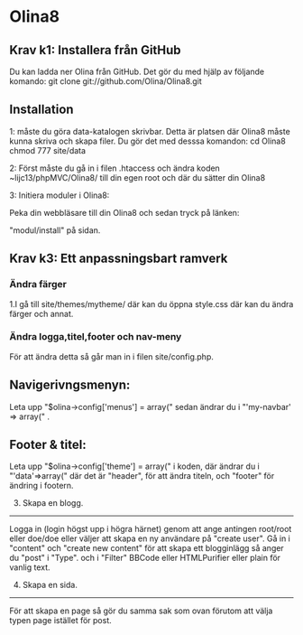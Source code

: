 Olina8
=========================

Krav k1: Installera från GitHub
---------------

Du kan ladda ner Olina från GitHub. 
Det gör du med hjälp av följande komando:
git clone git://github.com/Olina/Olina8.git


Installation
---------------

1: måste du göra data-katalogen skrivbar. 
Detta är platsen där Olina8 måste kunna skriva och skapa filer. 
Du gör det med desssa komandon:
cd Olina8
chmod 777 site/data

2: Först måste du gå in i filen .htaccess och ändra koden ~lijc13/phpMVC/Olina8/ till din egen root och där du sätter din Olina8

3: Initiera moduler i Olina8:

Peka din webbläsare till din Olina8 och sedan tryck på länken: 

"modul/install" på sidan.


Krav k3: Ett anpassningsbart ramverk
---------------

<h3>Ändra färger</h3>
1.I gå till site/themes/mytheme/ där kan du öppna style.css där kan du ändra färger och annat.

<h3>Ändra logga,titel,footer och nav-meny</h3>

För att ändra detta så går man in i filen site/config.php.

Navigerivngsmenyn: 
---------------
Leta upp "$olina->config['menus'] = array("
sedan ändrar du i "'my-navbar' => array(" .

Footer & titel: 
---------------
Leta upp "$olina->config['theme'] = array(" i koden,
där ändrar du i "'data'=>array(" 
där det är "header", för att ändra titeln, och "footer" för ändring i footern.


3. Skapa en blogg.
---------------
Logga in (login högst upp i högra härnet)
genom att ange antingen root/root eller doe/doe eller väljer att skapa en ny användare på "create user".
Gå in i "content" och "create new content" för att skapa ett blogginlägg så anger du "post" i "Type".
och i "Filter" BBCode eller HTMLPurifier eller plain för vanlig text.

4. Skapa en sida.
---------------

För att skapa en page så gör du samma sak som ovan förutom att välja typen page istället för post. 

